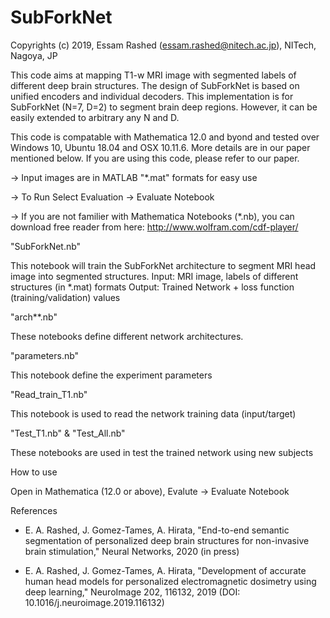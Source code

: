 # SubForkNet

Copyrights (c) 2019, Essam Rashed 
(essam.rashed@nitech.ac.jp), NITech, Nagoya, JP 

This code aims at mapping T1-w MRI image with segmented labels of different deep brain structures. The design of SubForkNet is based on unified encoders and individual decoders. This implementation is for SubForkNet (N=7, D=2) to segment brain deep regions. However, it can be easily extended to arbitrary any N and D.
 
This code is compatable with Mathematica 12.0 and byond and tested over Windows 10, Ubuntu 18.04 and OSX 10.11.6. More details are in our paper mentioned below. If you are using this code, please refer to our paper.

-> Input images are in MATLAB "*.mat" formats for easy use 

-> To Run Select Evaluation -> Evaluate Notebook 

-> If you are not familier with Mathematica Notebooks (*.nb), you can download free reader from here: http://www.wolfram.com/cdf-player/

"SubForkNet.nb"

This notebook will train the SubForkNet architecture to segment MRI head image into segmented structures. 
Input: MRI image, labels of different structures (in *.mat) formats
Output: Trained Network + loss function (training/validation) values

"arch**.nb"

These notebooks define different network architectures.

"parameters.nb"

This notebook define the experiment parameters


"Read_train_T1.nb"

This notebook is used to read the network training data (input/target)


"Test_T1.nb" & "Test_All.nb"

These notebooks are used in test the trained network using new subjects



How to use

Open in Mathematica (12.0 or above), Evalute -> Evaluate Notebook




References

* E. A. Rashed, J. Gomez-Tames, A. Hirata,
"End-to-end semantic segmentation of personalized deep brain structures for non-invasive brain stimulation,"
Neural Networks, 2020 (in press)

* E. A. Rashed, J. Gomez-Tames, A. Hirata,
"Development of accurate human head models for personalized electromagnetic dosimetry using deep learning,"
NeuroImage 202, 116132, 2019 (DOI: 10.1016/j.neuroimage.2019.116132)
